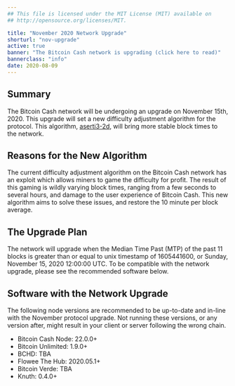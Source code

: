 ```yaml
---
## This file is licensed under the MIT License (MIT) available on
## http://opensource.org/licenses/MIT.

title: "November 2020 Network Upgrade"
shorturl: "nov-upgrade"
active: true
banner: "The Bitcoin Cash network is upgrading (click here to read)"
bannerclass: "info"
date: 2020-08-09
---
```


## Summary

The Bitcoin Cash network will be undergoing an upgrade on November 15th, 2020. This upgrade will set a new difficulty adjustment
algorithm for the protocol. This algorithm, [aserti3-2d](https://read.cash/@jtoomim/bch-upgrade-proposal-use-asert-as-the-new-daa-1d875696), will bring more stable block times to the network.

## Reasons for the New Algorithm

The current difficulty adjustment algorithm on the Bitcoin Cash network has an exploit which allows miners to game the difficulty for profit.
The result of this gaming is wildly varying block times, ranging from a few seconds to several hours, and damage to the user experience of 
Bitcoin Cash. This new algorithm aims to solve these issues, and restore the 10 minute per block average.

## The Upgrade Plan

The network will upgrade when the Median Time Past (MTP) of the past 11 blocks is greater than or equal to unix timestamp of 1605441600, or Sunday, November 15, 2020 12:00:00 UTC.
To be compatible with the network upgrade, please see the recommended software below.

## Software with the Network Upgrade

The following node versions are recommended to be up-to-date and in-line with the November protocol upgrade. Not running these versions, or any version after, might result in
your client or server following the wrong chain.

* Bitcoin Cash Node: 22.0.0+
* Bitcoin Unlimited: 1.9.0+
* BCHD: TBA
* Flowee The Hub: 2020.05.1+
* Bitcoin Verde: TBA
* Knuth: 0.4.0+

